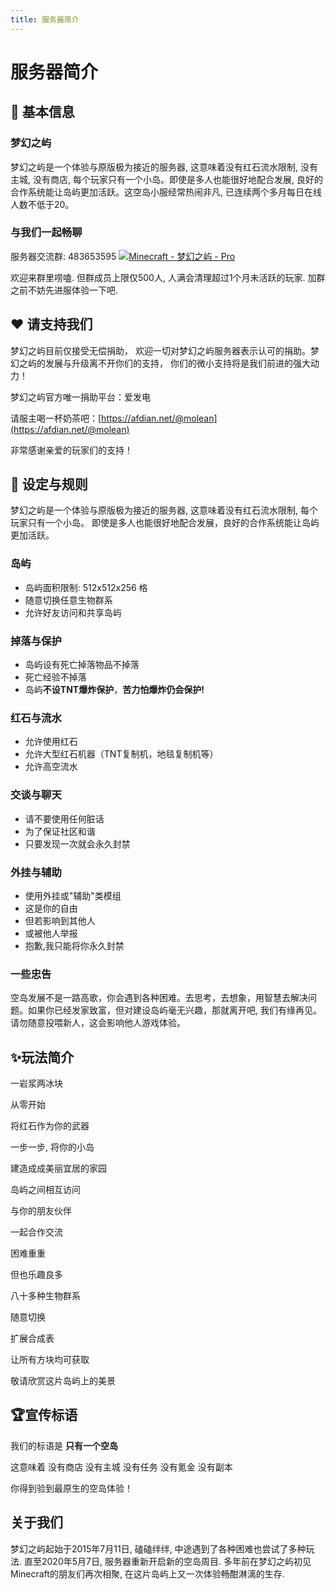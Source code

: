 ```yaml
---
title: 服务器简介
---
```


# 服务器简介


## 📰 基本信息

<!-- <center><img src="../../.vuepress/dist/assets/img/island_b.png" alt="isletopia-logo" style="zoom:66%;" /></center> -->
### 梦幻之屿


梦幻之屿是一个体验与原版极为接近的服务器, 这意味着没有红石流水限制, 没有主城, 没有商店, 每个玩家只有一个小岛。即使是多人也能很好地配合发展, 良好的合作系统能让岛屿更加活跃。这空岛小服经常热闹非凡, 已连续两个多月每日在线人数不低于20。



### 与我们一起畅聊

服务器交流群: 483653595 <a target="_blank" href="https://qm.qq.com/cgi-bin/qm/qr?k=5lFa2ORulp-y9jlqY3YniQaMG1xc2f5S&jump_from=webapi"><img border="0" src="//pub.idqqimg.com/wpa/images/group.png" alt="Minecraft - 梦幻之屿 - Pro" title="Minecraft - 梦幻之屿 - Pro"></a>

欢迎来群里唠嗑. 但群成员上限仅500人, 人满会清理超过1个月未活跃的玩家. 加群之前不妨先进服体验一下吧.



## :heart: 请支持我们

梦幻之屿目前仅接受无偿捐助， 欢迎一切对梦幻之屿服务器表示认可的捐助。梦幻之屿的发展与升级离不开你们的支持， 你们的微小支持将是我们前进的强大动力！

梦幻之屿官方唯一捐助平台：爱发电

请服主喝一杯奶茶吧：[https://afdian.net/@molean](https://afdian.net/@molean)

非常感谢亲爱的玩家们的支持！



## 📐 设定与规则

梦幻之屿是一个体验与原版极为接近的服务器, 这意味着没有红石流水限制, 每个玩家只有一个小岛。 即使是多人也能很好地配合发展，良好的合作系统能让岛屿更加活跃。

### 岛屿

- 岛屿面积限制: 512x512x256 格
- 随意切换任意生物群系
- 允许好友访问和共享岛屿

### 掉落与保护

- 岛屿设有死亡掉落物品不掉落
- 死亡经验不掉落
- 岛屿**不设TNT爆炸保护**，**苦力怕爆炸仍会保护!**

### 红石与流水

- 允许使用红石
- 允许大型红石机器（TNT复制机，地毯复制机等）
- 允许高空流水

### 交谈与聊天

- 请不要使用任何脏话
- 为了保证社区和谐
- 只要发现一次就会永久封禁

### 外挂与辅助

- 使用外挂或"辅助"类模组
-  这是你的自由
- 但若影响到其他人
- 或被他人举报
- 抱歉,我只能将你永久封禁

### 一些忠告

空岛发展不是一路高歌，你会遇到各种困难。去思考，去想象，用智慧去解决问题。如果你已经发家致富，但对建设岛屿毫无兴趣，那就离开吧, 我们有缘再见。请勿随意投喂新人，这会影响他人游戏体验。



## ✨玩法简介

一岩浆两冰块

从零开始

将红石作为你的武器

一步一步, 将你的小岛

建造成成美丽宜居的家园

岛屿之间相互访问

与你的朋友伙伴

一起合作交流

困难重重

但也乐趣良多

八十多种生物群系

随意切换

扩展合成表

让所有方块均可获取

敬请欣赏这片岛屿上的美景



## 🏆宣传标语

我们的标语是
**只有一个空岛**

这意味着
没有商店
没有主城
没有任务
没有氪金
没有副本

你得到验到最原生的空岛体验！



## 关于我们

梦幻之屿起始于2015年7月11日, 磕磕绊绊, 中途遇到了各种困难也尝试了多种玩法. 直至2020年5月7日, 服务器重新开启新的空岛周目. 多年前在梦幻之屿初见Minecraft的朋友们再次相聚, 在这片岛屿上又一次体验畅酣淋漓的生存.